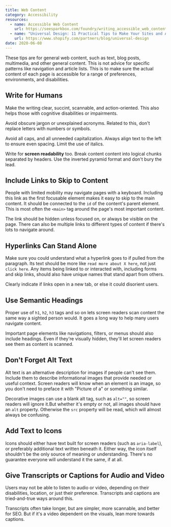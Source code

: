 ```yaml
---
title: Web Content
category: Accessibility
resources:
  - name: Accessible Web Content
    url: https://seesparkbox.com/foundry/writing_accessible_web_content
  - name: "Universal Design: 11 Practical Tips to Make Your Sites and Apps More Accessible"
    url: https://www.shopify.com/partners/blog/universal-design
date: 2020-06-08
---
```


These tips are for general web content, such as text, blog posts, multimedia, and other general content. This is not advice for specific patterns like navigation and article lists. This is to make sure the actual content of each page is accessible for a range of preferences, environments, and disabilities.

## Write for Humans

Make the writing clear, succint, scannable, and action-oriented. This also helps those with cognitive disabilities or impairments.

Avoid obscure jargon or unexplained acronyms. Related to this, don't replace letters with numbers or symbols.

Avoid all caps, and all unneeded capitalization. Always align text to the left to ensure even spacing. Limit the use of italics.

Write for **screen readability** too. Break content content into logical chunks separated by headers. Use the inverted pyramid format and don't bury the lead.

## Include Links to Skip to Content

People with limited mobility may navigate pages with a keyboard. Including this link as the first focusable element makes it easy to skip to the main content. It should be connected to the `id` of the content's parent element. This is most often the `<main>` tag around the page's most important content.

The link should be hidden unless focused on, or always be visible on the page. There can also be multiple links to different types of content if there's lots to navigate around.

## Hyperlinks Can Stand Alone

Make sure you could understand what a hyperlink goes to if pulled from the paragraph. Its text should  be more like `read more about X here`, not just `click here`. Any items being linked to or interacted with, including forms and skip links, should also have unique names that stand apart from others.

Clearly indicate if links open in a new tab, or else it could disorient users.

## Use Semantic Headings

Proper use of `h1`, `h2`, `h3` tags and so on lets screen readers scan content the same way a sighted person would. It goes a long way to help many users navigate content.

Important page elements like navigations, filters, or menus should also include headings. Even if they're visually hidden, they'll let screen readers see them as content is scanned.

## Don't Forget Alt Text

Alt text is an alternative description for images if people can't see them. Include them to describe informational images that provide needed or useful context. Screen readers will know when an element is an image, so you don't need to preface it with "Picture of a" or something similar.

Decorative images can use a blank alt tag, such as `alt=""`, so screen readers will ignore it.But whether it's empty or not, all images should have an `alt` property. Otherwise the `src` property will be read, which will almost always be confusing.

## Add Text to Icons

Icons should either have text built for screen readers (such as `aria-label`), or preferably additional text written beneath it. Either way, the icon itself shouldn't be the only source of meaning or understanding. There's no guarantee everyone will understand it the same, if at all.

## Give Transcripts or Captions for Audio and Video

Users may not be able to listen to audio or video, depending on their disabilities, location, or just their preference. Transcripts and captions are tried-and-true ways around this.

Transcripts often take longer, but are simpler, more scannable, and better for SEO. But if it's a video dependent on the visuals, lean more towards captions.
